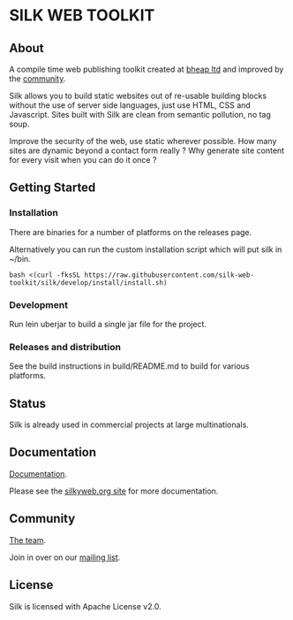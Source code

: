 # SILK WEB TOOLKIT

## About

A compile time web publishing toolkit created at [bheap ltd](http://www.bheap.co.uk/) and improved by the [community](http://www.silkyweb.org/community.html).

Silk allows you to build static websites out of re-usable building blocks without the use of server side languages, just use HTML, CSS and Javascript.  Sites built with Silk are clean from semantic pollution, no tag soup.

Improve the security of the web, use static wherever possible.  How many sites are dynamic beyond a contact form really ?  Why generate site content for every visit when you can do it once ?


## Getting Started

### Installation

There are binaries for a number of platforms on the releases page.

Alternatively you can run the custom installation script which will put silk in ~/bin.

    bash <(curl -fksSL https://raw.githubusercontent.com/silk-web-toolkit/silk/develop/install/install.sh)

### Development

Run lein uberjar to build a single jar file for the project.

### Releases and distribution

See the build instructions in build/README.md to build for various platforms.


## Status

Silk is already used in commercial projects at large multinationals.


## Documentation

[Documentation](http://www.silkyweb.org/documentation.html).

Please see the [silkyweb.org site](http://www.silkyweb.org/) for more documentation.


## Community

[The team](http://www.silkyweb.org/community.html).

Join in over on our <a href="http://groups.google.com/group/silk-user">mailing list</a>.


## License

Silk is licensed with Apache License v2.0.
